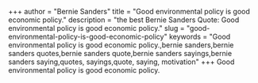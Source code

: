 +++
author = "Bernie Sanders"
title = "Good environmental policy is good economic policy."
description = "the best Bernie Sanders Quote: Good environmental policy is good economic policy."
slug = "good-environmental-policy-is-good-economic-policy"
keywords = "Good environmental policy is good economic policy.,bernie sanders,bernie sanders quotes,bernie sanders quote,bernie sanders sayings,bernie sanders saying,quotes, sayings,quote, saying, motivation"
+++
Good environmental policy is good economic policy.
